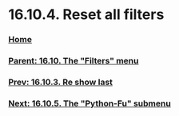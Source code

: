 # 16.10.4. Reset all filters

### [Home](./00-home.md)
### [Parent: 16.10. The "Filters" menu](./16-10-00-the-filters-menu.md)
### [Prev: 16.10.3. Re show last](./16-10-03-re-show-last.md)
### [Next: 16.10.5. The "Python-Fu" submenu](./16-10-05-the-python-fu-submenu.md)
